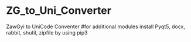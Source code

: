 # ZG_to_Uni_Converter
ZawGyi to UniCode Conventer
#for additional modules
install Pyqt5, docx, rabbit, shutil, zipfile by using pip3
